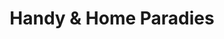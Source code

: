 ---
title: "Handy & Home Paradies"
url: /regensburg/handy-und-home-paradies/
shop: Raumausstattung
---